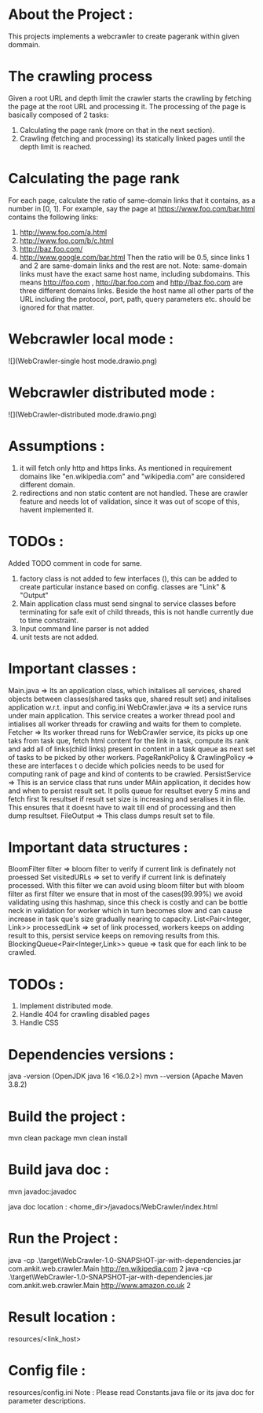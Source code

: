 About the Project :
=====
This projects implements a webcrawler to create pagerank within given dommain.

The crawling process
=====
Given a root URL and depth limit the crawler starts the crawling by fetching the
page at the root URL and processing it. The processing of the page is basically
composed of 2 tasks:
1. Calculating the page rank (more on that in the next section).
2. Crawling (fetching and processing) its statically linked pages until the depth
   limit is reached.


Calculating the page rank
=====
For each page, calculate the ratio of same-domain links that it contains, as a number
in [0, 1].
For example, say the page at https://www.foo.com/bar.html contains the
following links:
1. http://www.foo.com/a.html
2. http://www.foo.com/b/c.html
3. http://baz.foo.com/
4. http://www.google.com/bar.html
   Then the ratio will be 0.5, since links 1 and 2 are same-domain links and the rest are
   not.
   Note: same-domain links must have the exact same host name, including subdomains.
   This means http://foo.com , http://bar.foo.com and
   http://baz.foo.com are three different domains links. Beside the host name all
   other parts of the URL including the protocol, port, path, query parameters etc. should
   be ignored for that matter.

Webcrawler local mode :
=====
![](WebCrawler-single host mode.drawio.png)


Webcrawler distributed mode :
=====
![](WebCrawler-distributed mode.drawio.png)


Assumptions :
=====
1. it will fetch only http and https links. As mentioned in requirement domains like "en.wikipedia.com" and "wikipedia.com" are considered different domain.
2. redirections and non static content are not handled. These are crawler feature and needs lot of validation, since it was out of scope of this, havent implemented it.


TODOs :
=====
Added TODO comment in code for same.
1. factory class is not added to few interfaces (), this can be added to create particular instance based on config. classes are "Link" & "Output"
2. Main application class must send singnal to service classes before terminating for safe exit of child threads, this is not handle currently due to time constraint.
3. Input command line parser is not added
4. unit tests are not added.

Important classes :
=====
Main.java => Its an application class, which initalises all services, shared objects between classes(shared tasks que, shared result set) and initalises application w.r.t. input and config.ini
WebCrawler.java => its a service runs under main application. This service creates a worker thread pool and intialises all worker threads for crawling and waits for them to complete.
Fetcher => Its worker thread runs for WebCrawler service, its picks up one taks from task que, fetch html content for the link in task, compute its rank and add all of links(child links) present in content in a task queue as next set of tasks to be picked by other workers.
PageRankPolicy & CrawlingPolicy => these are interfaces t o decide which policies needs to be used for computing rank of page and kind of contents to be crawled.
PersistService => This is an service class that runs under MAin application, it decides how and when to persist result set. It polls queue for resultset every 5 mins and fetch first 1k resultset if result set size is increasing and seralises it in file. This ensures that it doesnt have to wait till end of processing and then dump resultset.
FileOutput => This class dumps result set to file.

Important data structures :
=====
BloomFilter<String> filter => bloom filter to verify if current link is definately not proessed
Set<String> visitedURLs => set to verify if current link is definately processed. With this filter we can avoid using bloom filter but with bloom filter as first filter we ensure that in most of the cases(99.99%) we avoid validating using this hashmap, since this check is costly and can be bottle neck in validation for worker which in turn becomes slow and can cause increase in task que's size gradually nearing to capacity.
List<Pair<Integer, Link>> processedLink => set of link processed, workers keeps on adding result to this, persist service keeps on removing results from this.
BlockingQueue<Pair<Integer,Link>> queue => task que for each link to be crawled.

TODOs :
=====
1. Implement distributed mode.
2. Handle 404 for crawling disabled pages
3. Handle CSS

Dependencies versions :
=====

java -version (OpenJDK java 16 <16.0.2>)
mvn --version (Apache Maven 3.8.2)


Build the project :
=====

mvn clean package
mvn clean install

Build java doc :
=====

mvn javadoc:javadoc

java doc location : <home_dir>/javadocs/WebCrawler/index.html


Run the Project :
=====
java -cp .\target\WebCrawler-1.0-SNAPSHOT-jar-with-dependencies.jar com.ankit.web.crawler.Main http://en.wikipedia.com 2
java -cp .\target\WebCrawler-1.0-SNAPSHOT-jar-with-dependencies.jar com.ankit.web.crawler.Main http://www.amazon.co.uk 2

Result location :
=====
resources/<link_host>

Config file :
=====
resources/config.ini
Note : Please read Constants.java file or its java doc for parameter descriptions.
